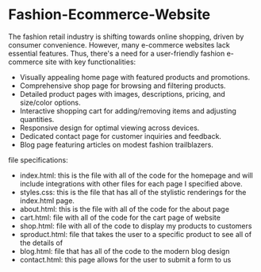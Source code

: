 # Fashion-Ecommerce-Website

The fashion retail industry is shifting towards online shopping, driven by consumer convenience. However, many e-commerce websites lack essential features. Thus, there's a need for a user-friendly fashion e-commerce site with key functionalities:

- Visually appealing home page with featured products and promotions.
- Comprehensive shop page for browsing and filtering products.
- Detailed product pages with images, descriptions, pricing, and size/color options.
- Interactive shopping cart for adding/removing items and adjusting quantities.
- Responsive design for optimal viewing across devices.
- Dedicated contact page for customer inquiries and feedback.
- Blog page featuring articles on modest fashion trailblazers.

file specifications:
  -  index.html: this is the file with all of the code for the homepage and will include integrations with other files for each   page I specified above.
  -  styles.css: this is the file that has all of the stylistic renderings for the index.html page.
  -  about.html: this is the file with all of the code for the about page
  -  cart.html: file with all of the code for the cart page of website
  -  shop.html: file with all of the code to display my products to customers
  -  sproduct.html: file that takes the user to a specific product to see all of the details of
  -  blog.html: file that has all of the code to the modern blog design
  -  contact.html: this page allows for the user to submit a form to us
